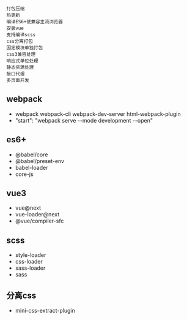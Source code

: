 ```
打包压缩
热更新
编译ES6+使兼容主流浏览器
安装vue
支持编译scss
css分离打包
固定模块单独打包
css3兼容处理
响应式单位处理
静态资源处理
接口代理
多页面开发
```

## webpack
- webpack webpack-cli webpack-dev-server html-webpack-plugin
- "start": "webpack serve --mode development --open"

## es6+
- @babel/core
- @babel/preset-env
- babel-loader
- core-js

## vue3
- vue@next
- vue-loader@next
- @vue/compiler-sfc

## scss
- style-loader
- css-loader
- sass-loader
- sass

## 分离css
- mini-css-extract-plugin